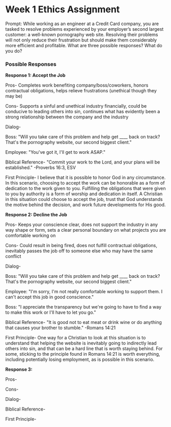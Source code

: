 # Week 1 Ethics Assignment

Prompt: While working as an engineer at a Credit Card company, you are tasked to resolve problems experienced by your employer’s second largest customer: a well-known pornography web site. Resolving their problems will not only reduce their frustration but should make them considerably more efficient and profitable. What are three possible responses? What do you do?

### Possible Responses

<b>Response 1: Accept the Job</b>

Pros- Completes work benefiting company/boss/coworkers, honors contractual obligations, helps relieve frustrations (unethical though they may be)

Cons- Supports a sinful and unethical industry financially, could be conducive to leading others into sin, continues what has evidently been a strong relationship between the company and the industry

Dialog- 

Boss: "Will you take care of this problem and help get ____ back on track? That's the pornography website, our second biggest client."

Employee: "You've got it, I'll get to work ASAP."

Biblical Reference- "Commit your work to the Lord, and your plans will be established." -Proverbs 16:3, ESV

First Principle- I believe that it is possible to honor God in any circumstance. In this scenario, choosing to accept the work can be honorable as a form of dedication to the work given to you. Fulfilling the obligations that were given to you by authority is a form of worship and dedication in itself. A Christian in this situation could choose to accept the job, trust that God understands the motive behind the decision, and work future developments for His good.

<b>Response 2: Decline the Job</b>

Pros- Keeps your conscience clear, does not support the industry in any way shape or form, sets a clear personal boundary on what projects you are comfortable working on

Cons- Could result in being fired, does not fulfill contractual obligations, inevitably passes the job off to someone else who may have the same conflict

Dialog-

Boss: "Will you take care of this problem and help get ____ back on track? That's the pornography website, our second biggest client."

Employee: "I'm sorry, I'm not really comfortable working to support them. I can't accept this job in good conscience."

Boss: "I appreciate the transparency but we're going to have to find a way to make this work or I'll have to let you go."

Biblical Reference- "It is good not to eat meat or drink wine or do anything that causes your brother to stumble." -Romans 14:21

First Principle- One way for a Christian to look at this situation is to understand that helping the website is inevitably going to indirectly lead others into sin, and that can be a hard line that is worth staying behind. For some, sticking to the principle found in Romans 14:21 is worth everything, including potentially losing employment, as is possible in this scenario.

<b>Response 3:</b>

Pros-

Cons-

Dialog-

Biblical Reference-

First Principle-

